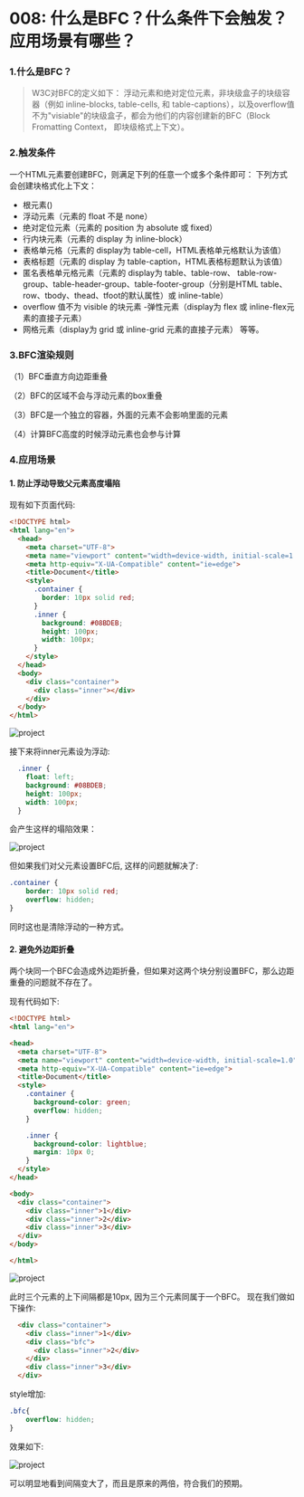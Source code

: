 # 008: 什么是BFC？什么条件下会触发？应用场景有哪些？

### 1.什么是BFC？
> W3C对BFC的定义如下：
浮动元素和绝对定位元素，非块级盒子的块级容器（例如 inline-blocks, table-cells, 和 table-captions），以及overflow值不为"visiable"的块级盒子，都会为他们的内容创建新的BFC（Block Fromatting Context， 即块级格式上下文）。

### 2.触发条件
一个HTML元素要创建BFC，则满足下列的任意一个或多个条件即可： 下列方式会创建块格式化上下文：
- 根元素()
- 浮动元素（元素的 float 不是 none）
- 绝对定位元素（元素的 position 为 absolute 或 fixed）
- 行内块元素（元素的 display 为 inline-block）
- 表格单元格（元素的 display为 table-cell，HTML表格单元格默认为该值）
- 表格标题（元素的 display 为 table-caption，HTML表格标题默认为该值）
- 匿名表格单元格元素（元素的 display为 table、table-row、 table-row-group、table-header-group、table-footer-group（分别是HTML table、row、tbody、thead、tfoot的默认属性）或 inline-table）
- overflow 值不为 visible 的块元素
-弹性元素（display为 flex 或 inline-flex元素的直接子元素）
- 网格元素（display为 grid 或 inline-grid 元素的直接子元素）
等等。

### 3.BFC渲染规则
（1）BFC垂直方向边距重叠 

（2）BFC的区域不会与浮动元素的box重叠

（3）BFC是一个独立的容器，外面的元素不会影响里面的元素

（4）计算BFC高度的时候浮动元素也会参与计算

### 4.应用场景

#### 1. 防止浮动导致父元素高度塌陷
现有如下页面代码:
```html
<!DOCTYPE html>
<html lang="en">
  <head>
    <meta charset="UTF-8">
    <meta name="viewport" content="width=device-width, initial-scale=1.0">
    <meta http-equiv="X-UA-Compatible" content="ie=edge">
    <title>Document</title>
    <style>
      .container {
        border: 10px solid red;
      }
      .inner {
        background: #08BDEB;
        height: 100px;
        width: 100px;
      }
    </style>
  </head>
  <body>
    <div class="container">
      <div class="inner"></div>
    </div>
  </body>
</html>
```

<img :src="$withBase('/012/1.jpg')" alt="project"></img>

接下来将inner元素设为浮动:
```css
  .inner {
    float: left;
    background: #08BDEB;
    height: 100px;
    width: 100px;
  }
```
会产生这样的塌陷效果：

<img :src="$withBase('/012/2.jpg')" alt="project"></img>


但如果我们对父元素设置BFC后, 这样的问题就解决了:
```css
.container {
    border: 10px solid red;
    overflow: hidden;
}
```
同时这也是清除浮动的一种方式。

#### 2. 避免外边距折叠
两个块同一个BFC会造成外边距折叠，但如果对这两个块分别设置BFC，那么边距重叠的问题就不存在了。

现有代码如下:
```html
<!DOCTYPE html>
<html lang="en">

<head>
  <meta charset="UTF-8">
  <meta name="viewport" content="width=device-width, initial-scale=1.0">
  <meta http-equiv="X-UA-Compatible" content="ie=edge">
  <title>Document</title>
  <style>
    .container {
      background-color: green;
      overflow: hidden;
    }

    .inner {
      background-color: lightblue;
      margin: 10px 0;
    }
  </style>
</head>

<body>
  <div class="container">
    <div class="inner">1</div>
    <div class="inner">2</div>
    <div class="inner">3</div>
  </div>
</body>

</html>
```

<img :src="$withBase('/012/3.jpg')" alt="project"></img>

此时三个元素的上下间隔都是10px, 因为三个元素同属于一个BFC。
现在我们做如下操作:
```html
  <div class="container">
    <div class="inner">1</div>
    <div class="bfc">
      <div class="inner">2</div>
    </div>
    <div class="inner">3</div>
  </div>
```
style增加:
```css
.bfc{
    overflow: hidden;
}
```
效果如下:

<img :src="$withBase('/012/4.jpg')" alt="project"></img>

可以明显地看到间隔变大了，而且是原来的两倍，符合我们的预期。